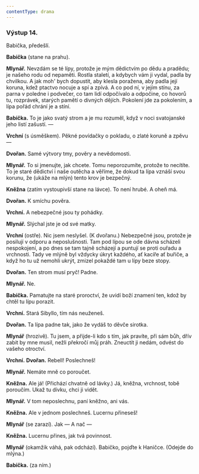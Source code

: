 ```yaml
---
contentType: drama
---
```


<section>

### Výstup 14.

Babička, předešlí. 

**Babička** (stane na prahu).

**Mlynář.** Nevzdám se té lípy, protože je mým dědictvím po dědu a pradědu; je našeho rodu od nepaměti. Rostla staletí, a kdybych vám ji vydal, padla by chvilkou. A jak moh' bych dopustit, aby klesla poražena, aby padla její koruna, kdež ptactvo nocuje a spí a zpívá. A co pod ní, v jejím stínu, za parna v poledne i podvečer, co tam lidí odpočívalo a odpočine, co hovorů tu, rozprávek, starých pamětí o divných dějích. Pokolení jde za pokolením, a lípa pořád chrání je a stíní.

**Babička.** To je jako svatý strom a je mu rozuměl, když v noci svatojanské jeho listí zašustí. —

**Vrchní** (s úsměškem). Pěkné povídačky o pokladu, o zlaté koruně a zpěvu —

**Dvořan.** Samé výtvory tmy, pověry a nevědomosti.

**Mlynář.** To si jmenujte, jak chcete. Tomu neporozumíte, protože to necítíte. To je staré dědictví i naše outěcha a věříme, že dokud ta lípa vznáší svou korunu, že (ukáže na mlýn) tento krov je bezpečný.

**Kněžna** (zatím vystoupivší stane na lávce). To není hrubé. A oheň má.

**Dvořan.** K smíchu pověra.

**Vrchní.** A nebezpečné jsou ty pohádky.

**Mlynář.** Slýchal jste je od své matky.

**Vrchní** (ostře). Nic jsem neslyšel. (K dvořanu.) Nebezpečné jsou, protože je posilují v odporu a neposlušnosti. Tam pod lípou se ode dávna scházeli nespokojení, a po dnes se tam tajně scházejí a puntují se proti ouřadu a vrchnosti. Tady ve mlýně byl vždycky úkryt každého, ať kacíře ať buřiče, a když ho tu už nemohli ukrýt, zmizel pokaždé tam u lípy beze stopy.

**Dvořan.** Ten strom musí pryč! Padne.

**Mlynář.** Ne.

**Babička.** Pamatujte na staré proroctví, že uvidí boží znamení ten, kdož by chtěl tu lípu porazit.

**Vrchní.** Stará Sibyllo, tím nás neuženeš.

**Dvořan.** Ta lípa padne tak, jako že vydáš to děvče sirotka.

**Mlynář** (hrozivě). Tu jsem, a přijde-li kdo s tím, jak pravíte, při sám bůh, dřív zabit by mne musil, nežli překročí můj práh. Zneuctít ji nedám, odvést do vašeho otroctví.

**Vrchní.** **Dvořan.** Rebell! Poslechneš!

**Mlynář.** Nemáte mně co poroučet.

**Kněžna.** Ale já! (Přichází chvatně od lávky.) Já, kněžna, vrchnost, tobě poroučím. Ukaž tu dívku, chci ji vidět.

**Mlynář.** V tom neposlechnu, paní kněžno, ani vás. 

**Kněžna.** Ale v jednom poslechneš. Lucernu přineseš!

**Mlynář** (se zarazí). Jak — A nač — 

**Kněžna.** Lucernu přines, jak tvá povinnost. 

**Mlynář** (okamžik váhá, pak odchází). Babičko, pojďte k Haničce. (Odejde do mlýna.) 

**Babička.** (za ním.)

</section>
